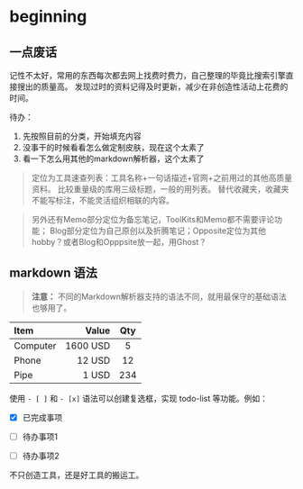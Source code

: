 # beginning

## 一点废话

记性不太好，常用的东西每次都去网上找费时费力，自己整理的毕竟比搜索引擎直接搜出的质量高。
发现过时的资料记得及时更新，减少在非创造性活动上花费的时间。

待办：
1. 先按照目前的分类，开始填充内容
1. 没事干的时候看看怎么做定制皮肤，现在这个太素了
1. 看一下怎么用其他的markdown解析器，这个太素了


> 定位为工具速查列表：工具名称+一句话描述+官网+之前用过的其他高质量资料。
> 比较重量级的库用三级标题，一般的用列表。
> 替代收藏夹，收藏夹不能写标注，不能灵活组织相联的内容。

> 另外还有Memo部分定位为备忘笔记，ToolKits和Memo都不需要评论功能；
> Blog部分定位为自己原创以及折腾笔记；Opposite定位为其他hobby？或者Blog和Opppsite放一起，用Ghost？

## markdown 语法

> **注意：** 不同的Markdown解析器支持的语法不同，就用最保守的基础语法也够用了。

| Item      |    Value | Qty  |
| :-------- | --------:| :--: |
| Computer  | 1600 USD |  5   |
| Phone     |   12 USD |  12  |
| Pipe      |    1 USD | 234  |

使用 `- [ ]` 和 `- [x]` 语法可以创建复选框，实现 todo-list 等功能。例如：

- [x] 已完成事项
- [ ] 待办事项1
- [ ] 待办事项2


不只创造工具，还是好工具的搬运工。
